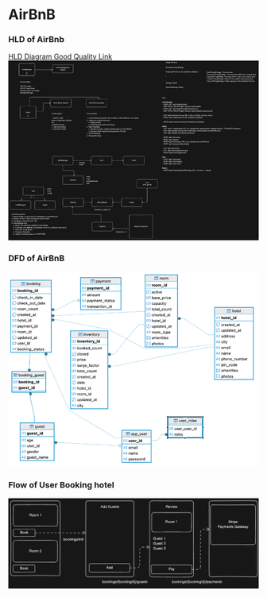 # AirBnB

### HLD of AirBnb
[HLD Diagram Good Quality Link](https://cs-prod-assets-bucket.s3.ap-south-1.amazonaws.com/diagram_export_23_11_2024_23_28_48_7c4f0f0be2.png)
![img.png](img.png)

### DFD of AirBnB
![img_3.png](img_3.png)

### Flow of User Booking hotel
![img_5.png](img_5.png)